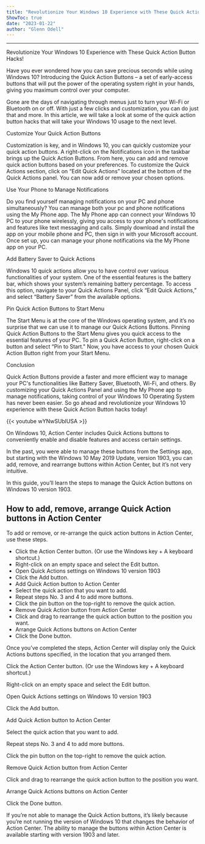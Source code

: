 ```yaml
---
title: "Revolutionize Your Windows 10 Experience with These Quick Action Button Hacks!"
ShowToc: true 
date: "2023-01-22"
author: "Glenn Odell"
---
```

*****
Revolutionize Your Windows 10 Experience with These Quick Action Button Hacks!

Have you ever wondered how you can save precious seconds while using Windows 10? Introducing the Quick Action Buttons – a set of early-access buttons that will put the power of the operating system right in your hands, giving you maximum control over your computer. 

Gone are the days of navigating through menus just to turn your Wi-Fi or Bluetooth on or off. With just a few clicks and customization, you can do just that and more. In this article, we will take a look at some of the quick action button hacks that will take your Windows 10 usage to the next level.

Customize Your Quick Action Buttons

Customization is key, and in Windows 10, you can quickly customize your quick action buttons. A right-click on the Notifications icon in the taskbar brings up the Quick Action Buttons. From here, you can add and remove quick action buttons based on your preferences. To customize the Quick Actions section, click on “Edit Quick Actions” located at the bottom of the Quick Actions panel. You can now add or remove your chosen options.

Use Your Phone to Manage Notifications

Do you find yourself managing notifications on your PC and phone simultaneously? You can manage both your pc and phone notifications using the My Phone app. The My Phone app can connect your Windows 10 PC to your phone wirelessly, giving you access to your phone's notifications and features like text messaging and calls. Simply download and install the app on your mobile phone and PC, then sign in with your Microsoft account. Once set up, you can manage your phone notifications via the My Phone app on your PC.

Add Battery Saver to Quick Actions

Windows 10 quick actions allow you to have control over various functionalities of your system. One of the essential features is the battery bar, which shows your system’s remaining battery percentage. To access this option, navigate to your Quick Actions Panel, click “Edit Quick Actions,” and select “Battery Saver” from the available options. 

Pin Quick Action Buttons to Start Menu

The Start Menu is at the core of the Windows operating system, and it’s no surprise that we can use it to manage our Quick Actions Buttons. Pinning Quick Action Buttons to the Start Menu gives you quick access to the essential features of your PC. To pin a Quick Action Button, right-click on a button and select “Pin to Start." Now, you have access to your chosen Quick Action Button right from your Start Menu.

Conclusion

Quick Action Buttons provide a faster and more efficient way to manage your PC's functionalities like Battery Saver, Bluetooth, Wi-Fi, and others. By customizing your Quick Actions Panel and using the My Phone app to manage notifications, taking control of your Windows 10 Operating System has never been easier. So go ahead and revolutionize your Windows 10 experience with these Quick Action Button hacks today!

{{< youtube wYNwSUblUSA >}} 



On Windows 10, Action Center includes Quick Actions buttons to conveniently enable and disable features and access certain settings.
 
In the past, you were able to manage these buttons from the Settings app, but starting with the Windows 10 May 2019 Update, version 1903, you can add, remove, and rearrange buttons within Action Center, but it’s not very intuitive.
 
In this guide, you’ll learn the steps to manage the Quick Action buttons on Windows 10 version 1903.
 
## How to add, remove, arrange Quick Action buttons in Action Center
 
To add or remove, or re-arrange the quick action buttons in Action Center, use these steps.
 
- Click the Action Center button. (Or use the Windows key + A keyboard shortcut.)
 - Right-click on an empty space and select the Edit button.
 - Open Quick Actions settings on Windows 10 version 1903
 - Click the Add button.
 - Add Quick Action button to Action Center
 - Select the quick action that you want to add.
 - Repeat steps No. 3 and 4 to add more buttons.
 - Click the pin button on the top-right to remove the quick action.
 - Remove Quick Action button from Action Center
 - Click and drag to rearrange the quick action button to the position you want.
 - Arrange Quick Actions buttons on Action Center
 - Click the Done button.

 
Once you’ve completed the steps, Action Center will display only the Quick Actions buttons specified, in the location that you arranged them.
 
Click the Action Center button. (Or use the Windows key + A keyboard shortcut.)
 
Right-click on an empty space and select the Edit button.
 
Open Quick Actions settings on Windows 10 version 1903

 
Click the Add button.
 
Add Quick Action button to Action Center

 
Select the quick action that you want to add.
 
Repeat steps No. 3 and 4 to add more buttons.
 
Click the pin button on the top-right to remove the quick action.
 
Remove Quick Action button from Action Center

 
Click and drag to rearrange the quick action button to the position you want.
 
Arrange Quick Actions buttons on Action Center

 
Click the Done button.
 
If you’re not able to manage the Quick Action buttons, it’s likely because you’re not running the version of Windows 10 that changes the behavior of Action Center. The ability to manage the buttons within Action Center is available starting with version 1903 and later.




